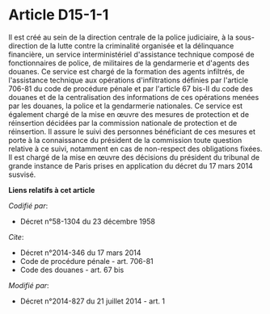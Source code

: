 # Article D15-1-1

Il est créé au sein de la direction centrale de la police judiciaire, à la sous-direction de la lutte contre la criminalité
organisée et la délinquance financière, un service interministériel d'assistance technique composé de fonctionnaires de
police, de militaires de la gendarmerie et d'agents des douanes. Ce service est chargé de la formation des agents infiltrés,
de l'assistance technique aux opérations d'infiltrations définies par l'article 706-81 du code de procédure pénale et par
l'article 67 bis-II du code des douanes et de la centralisation des informations de ces opérations menées par les douanes, la
police et la gendarmerie nationales. Ce service est également chargé de la mise en œuvre des mesures de protection et de
réinsertion décidées par la commission nationale de protection et de réinsertion. Il assure le suivi des personnes
bénéficiant de ces mesures et porte à la connaissance du président de la commission toute question relative à ce suivi,
notamment en cas de non-respect des obligations fixées. Il est chargé de la mise en œuvre des décisions du président du
tribunal de grande instance de Paris prises en application du décret du 17 mars 2014 susvisé.

**Liens relatifs à cet article**

_Codifié par_:

  - Décret n°58-1304 du 23 décembre 1958

_Cite_:

  - Décret n°2014-346 du 17 mars 2014
  - Code de procédure pénale - art. 706-81
  - Code des douanes - art. 67 bis

_Modifié par_:

  - Décret n°2014-827 du 21 juillet 2014 - art. 1
